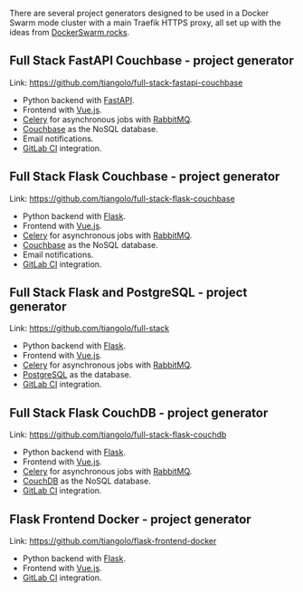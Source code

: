 There are several project generators designed to be used in a Docker Swarm mode cluster with a main Traefik HTTPS proxy, all set up with the ideas from <a href="https://dockerswarm.rocks" target="_blank">DockerSwarm.rocks</a>.


## Full Stack FastAPI Couchbase - project generator

Link: <a href="https://github.com/tiangolo/full-stack-fastapi-couchbase" target="_blank">https://github.com/tiangolo/full-stack-fastapi-couchbase</a>

* Python backend with <a href="https://github.com/tiangolo/fastapi" target="_blank">FastAPI</a>.
* Frontend with <a href="https://vuejs.org/" target="_blank">Vue.js</a>.
* <a href="http://www.celeryproject.org/" target="_blank">Celery</a> for asynchronous jobs with <a href="https://www.rabbitmq.com/" target="_blank">RabbitMQ</a>.
* <a href="https://www.couchbase.com/" target="_blank">Couchbase</a> as the NoSQL database.
* Email notifications.
* <a href="https://about.gitlab.com/product/continuous-integration/" target="_blank">GitLab CI</a> integration.


## Full Stack Flask Couchbase - project generator

Link: <a href="https://github.com/tiangolo/full-stack-flask-couchbase" target="_blank">https://github.com/tiangolo/full-stack-flask-couchbase</a>

* Python backend with <a href="http://flask.pocoo.org/" target="_blank">Flask</a>.
* Frontend with <a href="https://vuejs.org/" target="_blank">Vue.js</a>.
* <a href="http://www.celeryproject.org/" target="_blank">Celery</a> for asynchronous jobs with <a href="https://www.rabbitmq.com/" target="_blank">RabbitMQ</a>.
* <a href="https://www.couchbase.com/" target="_blank">Couchbase</a> as the NoSQL database.
* Email notifications.
* <a href="https://about.gitlab.com/product/continuous-integration/" target="_blank">GitLab CI</a> integration.


## Full Stack Flask and PostgreSQL - project generator

Link: <a href="https://github.com/tiangolo/full-stack" target="_blank">https://github.com/tiangolo/full-stack</a>

* Python backend with <a href="http://flask.pocoo.org/" target="_blank">Flask</a>.
* Frontend with <a href="https://vuejs.org/" target="_blank">Vue.js</a>.
* <a href="http://www.celeryproject.org/" target="_blank">Celery</a> for asynchronous jobs with <a href="https://www.rabbitmq.com/" target="_blank">RabbitMQ</a>.
* <a href="https://www.postgresql.org/" target="_blank">PostgreSQL</a> as the database.
* <a href="https://about.gitlab.com/product/continuous-integration/" target="_blank">GitLab CI</a> integration.


## Full Stack Flask CouchDB - project generator

Link: <a href="https://github.com/tiangolo/full-stack-flask-couchdb" target="_blank">https://github.com/tiangolo/full-stack-flask-couchdb</a>

* Python backend with <a href="http://flask.pocoo.org/" target="_blank">Flask</a>.
* Frontend with <a href="https://vuejs.org/" target="_blank">Vue.js</a>.
* <a href="http://www.celeryproject.org/" target="_blank">Celery</a> for asynchronous jobs with <a href="https://www.rabbitmq.com/" target="_blank">RabbitMQ</a>.
* <a href="http://couchdb.apache.org/" target="_blank">CouchDB</a> as the NoSQL database.
* <a href="https://about.gitlab.com/product/continuous-integration/" target="_blank">GitLab CI</a> integration.


## Flask Frontend Docker - project generator

Link: <a href="https://github.com/tiangolo/flask-frontend-docker" target="_blank">https://github.com/tiangolo/flask-frontend-docker</a>

* Python backend with <a href="http://flask.pocoo.org/" target="_blank">Flask</a>.
* Frontend with <a href="https://vuejs.org/" target="_blank">Vue.js</a>.
* <a href="https://about.gitlab.com/product/continuous-integration/" target="_blank">GitLab CI</a> integration.
